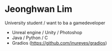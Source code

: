Jeonghwan Lim
=============

University student / want to ba a gamedeveloper

 * Unreal engine / Unity / Photoshop
 * Java / Python / C
 * Gradios (https://github.com/inureyes/gradios)
